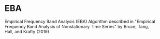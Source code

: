 # EBA
Empirical Frequency Band Analysis (EBA) Algorithm described in "Empirical Frequency Band Analysis of Nonstationary Time Series" by Bruce, Tang, Hall, and Krafty (2019)
